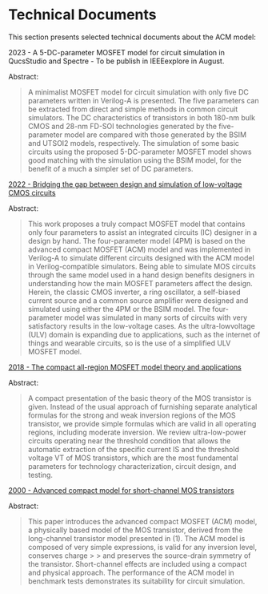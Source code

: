# Technical Documents 

This section presents selected technical documents about the ACM model:


2023 - A 5-DC-parameter MOSFET model for circuit simulation in QucsStudio and Spectre - To be publish in IEEEexplore in August.

 Abstract: 
> A minimalist MOSFET model for circuit simulation
> with only five DC parameters written in Verilog-A is presented.
> The five parameters can be extracted from direct and simple
> methods in common circuit simulators. The DC characteristics
> of transistors in both 180-nm bulk CMOS and 28-nm FD-SOI
> technologies generated by the five-parameter model are compared
> with those generated by the BSIM and UTSOI2 models, respectively.
> The simulation of some basic circuits using the proposed
> 5-DC-parameter MOSFET model shows good matching with the
> simulation using the BSIM model, for the benefit of a much
> a simpler set of DC parameters.






[2022 - Bridging the gap between design and simulation of low-voltage CMOS circuits](https://www.mdpi.com/2079-9268/12/2/34)

Abstract: 
> This work proposes a truly compact MOSFET model that contains only four parameters
> to assist an integrated circuits (IC) designer in a design by hand. The four-parameter model (4PM)
> is based on the advanced compact MOSFET (ACM) model and was implemented in Verilog-A to
> simulate different circuits designed with the ACM model in Verilog-compatible simulators. Being
> able to simulate MOS circuits through the same model used in a hand design benefits designers
> in understanding how the main MOSFET parameters affect the design. Herein, the classic CMOS
> inverter, a ring oscillator, a self-biased current source and a common source amplifier were designed
> and simulated using either the 4PM or the BSIM model. The four-parameter model was simulated
> in many sorts of circuits with very satisfactory results in the low-voltage cases. As the ultra-lowvoltage (ULV) domain is expanding due to applications, such as the internet of things and wearable
> circuits, so is the use of a simplified ULV MOSFET model.


[2018 - The compact all-region MOSFET model theory and applications](https://ieeexplore.ieee.org/document/8585657)

Abstract: 
> A compact presentation of the basic theory of the
> MOS transistor is given. Instead of the usual approach of
> furnishing separate analytical formulas for the strong and weak
> inversion regions of the MOS transistor, we provide simple
> formulas which are valid in all operating regions, including
> moderate inversion. We review ultra-low-power circuits
> operating near the threshold condition that allows the automatic
> extraction of the specific current IS and the threshold voltage VT
> of MOS transistors, which are the most fundamental parameters
> for technology characterization, circuit design, and testing.

[2000 - Advanced compact model for short-channel MOS transistors](https://ieeexplore.ieee.org/document/852650)

Abstract: 
> This paper introduces the advanced compact MOSFET (ACM) model, a physically based model of the MOS transistor, derived from the long-channel transistor model presented in (1). The ACM model is composed of very simple expressions, is valid for any inversion level, conserves charge > > and preserves the source-drain symmetry of the transistor. Short-channel effects are included using a compact and physical approach. The performance of the ACM model in benchmark tests demonstrates its suitability for circuit simulation.


